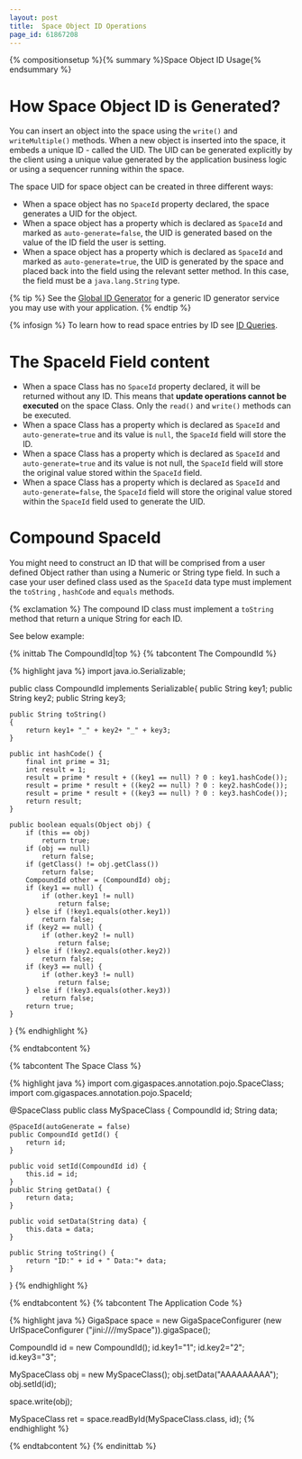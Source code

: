 ```yaml
---
layout: post
title:  Space Object ID Operations
page_id: 61867208
---
```


{% compositionsetup %}{% summary %}Space Object ID Usage{% endsummary %}

# How Space Object ID is Generated?

You can insert an object into the space using the `write()` and `writeMultiple()` methods. When a new object is inserted into the space, it embeds a unique ID - called the UID. The UID can be generated explicitly by the client using a unique value generated by the application business logic or using a sequencer running within the space.

The space UID for space object can be created in three different ways:

- When a space object has no `SpaceId` property declared, the space generates a UID for the object.
- When a space object has a property which is declared as `SpaceId` and marked as `auto-generate=false`, the UID is generated based on the value of the ID field the user is setting.
- When a space object has a property which is declared as `SpaceId` and marked as `auto-generate=true`, the UID is generated by the space and placed back into the field using the relevant setter method. In this case, the field must be a `java.lang.String` type.

{% tip %}
See the [Global ID Generator](/sbp/global-id-generator.html) for a generic ID generator service you may use with your application.
{% endtip %}

{% infosign %} To learn how to read space entries by ID see [ID Queries](./id-queries.html).

# The SpaceId Field content

- When a space Class has no `SpaceId` property declared, it will be returned without any ID. This means that **update operations cannot be executed** on the space Class. Only the `read()` and `write()` methods can be executed.
- When a space Class has a property which is declared as `SpaceId` and `auto-generate=true` and its value is `null`, the `SpaceId` field will store the ID.
- When a space Class has a property which is declared as `SpaceId` and `auto-generate=true` and its value is not null, the `SpaceId` field will store the original value stored within the `SpaceId` field.
- When a space Class has a property which is declared as `SpaceId` and `auto-generate=false`, the `SpaceId` field will store the original value stored within the `SpaceId` field used to generate the UID.

# Compound SpaceId

You might need to construct an ID that will be comprised from a user defined Object rather than using a Numeric or String type field. In such a case your user defined class used as the `SpaceId` data type must implement the `toString` , `hashCode` and `equals` methods.

{% exclamation %} The compound ID class must implement a `toString` method that return a unique String for each ID.

See below example:

{% inittab The CompoundId|top %}
{% tabcontent The CompoundId %}

{% highlight java %}
import java.io.Serializable;

public class CompoundId implements Serializable{
	public String key1;
	public String key2;
	public String key3;

	public String toString()
	{
		return key1+ "_" + key2+ "_" + key3;
	}

	public int hashCode() {
		final int prime = 31;
		int result = 1;
		result = prime * result + ((key1 == null) ? 0 : key1.hashCode());
		result = prime * result + ((key2 == null) ? 0 : key2.hashCode());
		result = prime * result + ((key3 == null) ? 0 : key3.hashCode());
		return result;
	}

	public boolean equals(Object obj) {
		if (this == obj)
			return true;
		if (obj == null)
			return false;
		if (getClass() != obj.getClass())
			return false;
		CompoundId other = (CompoundId) obj;
		if (key1 == null) {
			if (other.key1 != null)
				return false;
		} else if (!key1.equals(other.key1))
			return false;
		if (key2 == null) {
			if (other.key2 != null)
				return false;
		} else if (!key2.equals(other.key2))
			return false;
		if (key3 == null) {
			if (other.key3 != null)
				return false;
		} else if (!key3.equals(other.key3))
			return false;
		return true;
	}

}
{% endhighlight %}

{% endtabcontent %}

{% tabcontent The Space Class %}

{% highlight java %}
import com.gigaspaces.annotation.pojo.SpaceClass;
import com.gigaspaces.annotation.pojo.SpaceId;

@SpaceClass
public class MySpaceClass {
	CompoundId id;
	String data;

	@SpaceId(autoGenerate = false)
	public CompoundId getId() {
		return id;
	}

	public void setId(CompoundId id) {
		this.id = id;
	}
	public String getData() {
		return data;
	}

	public void setData(String data) {
		this.data = data;
	}

	public String toString() {
		return "ID:" + id + " Data:"+ data;
	}
}
{% endhighlight %}

{% endtabcontent %}
{% tabcontent The Application Code %}

{% highlight java %}
GigaSpace space = new GigaSpaceConfigurer (new UrlSpaceConfigurer ("jini://*/*/mySpace")).gigaSpace();

CompoundId id = new CompoundId();
id.key1="1";
id.key2="2";
id.key3="3";

MySpaceClass obj = new MySpaceClass();
obj.setData("AAAAAAAAA");
obj.setId(id);

space.write(obj);

MySpaceClass ret = space.readById(MySpaceClass.class, id);
{% endhighlight %}

{% endtabcontent %}
{% endinittab %}

